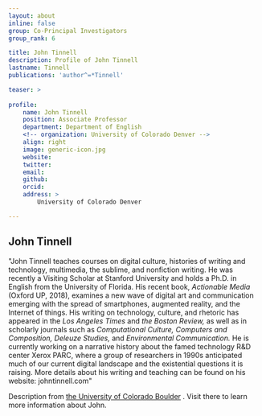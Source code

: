 ```yaml
---
layout: about
inline: false
group: Co-Principal Investigators
group_rank: 6

title: John Tinnell
description: Profile of John Tinnell
lastname: Tinnell
publications: 'author^=*Tinnell'

teaser: >
   
profile:
    name: John Tinnell
    position: Associate Professor
    department: Department of English
    <!-- organization: University of Colorado Denver -->
    align: right
    image: generic-icon.jpg
    website: 
    twitter: 
    email: 
    github: 
    orcid: 
    address: >
        University of Colorado Denver

---
```


## John Tinnell

"John Tinnell teaches courses on digital culture, histories of writing and technology, multimedia, the sublime, and nonfiction writing. He was recently a Visiting Scholar at Stanford University and holds a Ph.D. in English from the University of Florida. His recent book, _Actionable Media_ (Oxford UP, 2018), examines a new wave of digital art and communication emerging with the spread of smartphones, augmented reality, and the Internet of things. His writing on technology, culture, and rhetoric has appeared in the _Los Angeles Times_ and _the Boston Review,_ as well as in scholarly journals such as _Computational Culture, Computers and Composition, Deleuze Studies,_ and _Environmental Communication._ He is currently working on a narrative history about the famed technology R&D center Xerox PARC, where a group of researchers in 1990s anticipated much of our current digital landscape and the existential questions it is raising. More details about his writing and teaching can be found on his website: johntinnell.com"

Description from [the University of Colorado Boulder](https://clas.ucdenver.edu/english/john-tinnell) . Visit there to learn more information about John.
